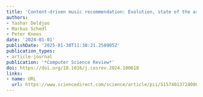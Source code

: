 ```yaml
---
title: 'Content-driven music recommendation: Evolution, state of the art, and challenges'
authors:
- Yashar Deldjoo
- Markus Schedl
- Peter Knees
date: '2024-01-01'
publishDate: '2025-01-30T11:38:21.258905Z'
publication_types:
- article-journal
publication: '*Computer Science Review*'
doi: https://doi.org/10.1016/j.cosrev.2024.100618
links:
- name: URL
  url: https://www.sciencedirect.com/science/article/pii/S1574013724000029
---
```

